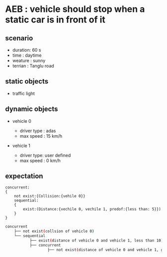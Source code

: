 # AEB : vehicle should stop when a static car is in front of it

## scenario

- duration: 60 s
- time : daytime
- weature : sunny
- terrian : Tanglu road

## static objects

- traffic light

## dynamic objects

- vehicle 0
	- driver type : adas
	- max speed : 15 km/h

- vehicle 1
	- driver type: user defined
	- max speed : 0 km/h


## expectation

~~~
concurrent:
{
	not exist:{Collision:{vehile 0}}
    sequential:
    {
    	exist:(Distance:{vechile 0, vechile 1, predof:{less than: 5}})
    }
}
~~~

~~~bash
concurrent
    ├── not exist(collsion of vehicle 0)
    └── sequential
           ├── exist(distance of vehicle 0 and vehicle 1, less than 10)
           ├── concurrent
				   ├── not exist(distance of vehicle 0 and vehicle 1, greater than 5)

~~~

~~~json

~~~


